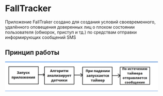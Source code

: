 # FallTracker

Приложение FallTraker создано для создания условий
своевременного, удалённого оповещения доверенных лиц о
плохом состоянии пользователя (обморок, приступ и тд.) по
средствам отправки информирующих сообщений SMS

## Принцип работы

![Принцип работы](https://github.com/Prostochell-544/Materials/blob/main/alg.jpg?raw=true)


